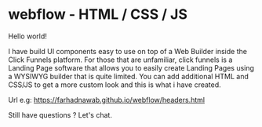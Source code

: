 # webflow - HTML / CSS / JS


Hello world!

I have build UI components easy to use on top of a Web Builder inside the Click Funnels platform. 
For those that are unfamiliar, click funnels is a Landing Page software that allows you to easily create Landing Pages using a WYSIWYG builder that is quite limited. 
You can add additional HTML and CSS/JS to get a more custom look and this is what i have created. 

Url e.g: https://farhadnawab.github.io/webflow/headers.html

Still have questions ? Let's chat.

